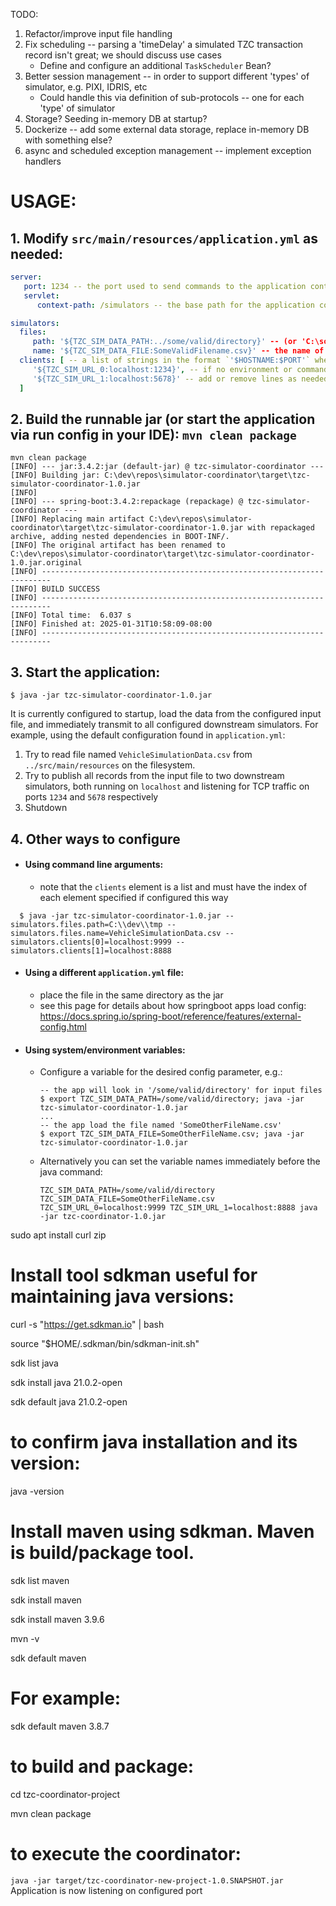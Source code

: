 
TODO: 
1. Refactor/improve input file handling 
2. Fix scheduling -- parsing a 'timeDelay' a simulated TZC transaction record isn't great; we should discuss use cases   
   * Define and configure an additional `TaskScheduler` Bean?
3. Better session management -- in order to support different 'types' of simulator, e.g. PIXI, IDRIS, etc
   * Could handle this via definition of sub-protocols -- one for each 'type' of simulator 
4. Storage?  Seeding in-memory DB at startup?
5. Dockerize -- add some external data storage, replace in-memory DB with something else?
6. async and scheduled exception management -- implement exception handlers

# USAGE:

## 1. Modify `src/main/resources/application.yml` as needed:

```yaml
server:
   port: 1234 -- the port used to send commands to the application controller via HTTP
   servlet:
      context-path: /simulators -- the base path for the application controller

simulators:
  files:
     path: '${TZC_SIM_DATA_PATH:../some/valid/directory}' -- (or 'C:\some\valid\directory') where on the filesystem can the application find its input file(s)?
     name: '${TZC_SIM_DATA_FILE:SomeValidFilename.csv}' -- the name of the file that the application should load and transmit to simulators, found either at `files.path` or on the classpath; leave this blank if you want to use the file that was packaged with the jar
  clients: [ -- a list of strings in the format `'$HOSTNAME:$PORT'` where `$HOSTNAME` == the IP address or host of a downstream simulator and `$PORT` == the port on which the downstream simulator is listening for TCP traffic
     '${TZC_SIM_URL_0:localhost:1234}', -- if no environment or command line variable is set for `$TZC_SIM_URL_0` then the default `'localhost:1234'` will be used instead
     '${TZC_SIM_URL_1:localhost:5678}' -- add or remove lines as needed to publish simulated TZC transactions to additional downstream simulators
  ]
```
   
## 2. Build the runnable jar (or start the application via run config in your IDE): `mvn clean package`

```shell
mvn clean package
[INFO] --- jar:3.4.2:jar (default-jar) @ tzc-simulator-coordinator ---
[INFO] Building jar: C:\dev\repos\simulator-coordinator\target\tzc-simulator-coordinator-1.0.jar
[INFO] 
[INFO] --- spring-boot:3.4.2:repackage (repackage) @ tzc-simulator-coordinator ---
[INFO] Replacing main artifact C:\dev\repos\simulator-coordinator\target\tzc-simulator-coordinator-1.0.jar with repackaged archive, adding nested dependencies in BOOT-INF/.
[INFO] The original artifact has been renamed to C:\dev\repos\simulator-coordinator\target\tzc-simulator-coordinator-1.0.jar.original
[INFO] ------------------------------------------------------------------------
[INFO] BUILD SUCCESS
[INFO] ------------------------------------------------------------------------
[INFO] Total time:  6.037 s
[INFO] Finished at: 2025-01-31T10:58:09-08:00
[INFO] ------------------------------------------------------------------------
```

## 3. Start the application: 
`$ java -jar tzc-simulator-coordinator-1.0.jar`
   
It is currently configured to startup, load the data from the configured input file, and immediately transmit
to all configured downstream simulators.  For example, using the default configuration found in `application.yml`:
1. Try to read file named `VehicleSimulationData.csv` from `../src/main/resources` on the filesystem.
2. Try to publish all records from the input file to two downstream simulators, both running on `localhost` and listening for TCP traffic on ports `1234` and `5678` respectively
3. Shutdown

## 4. Other ways to configure

* #### Using command line arguments:
  * note that the `clients` element is a list and must have the index of each element specified if configured this way
 ```shell
   $ java -jar tzc-simulator-coordinator-1.0.jar --simulators.files.path=C:\\dev\\tmp --simulators.files.name=VehicleSimulationData.csv --simulators.clients[0]=localhost:9999 --simulators.clients[1]=localhost:8888
  ```

* #### Using a different `application.yml` file:
  * place the file in the same directory as the jar
  * see this page for details about how springboot apps load config: https://docs.spring.io/spring-boot/reference/features/external-config.html

* #### Using system/environment variables:
   * Configure a variable for the desired config parameter, e.g.:
      ```shell
      -- the app will look in '/some/valid/directory' for input files
      $ export TZC_SIM_DATA_PATH=/some/valid/directory; java -jar tzc-simulator-coordinator-1.0.jar
      ...
      -- the app load the file named 'SomeOtherFileName.csv'
      $ export TZC_SIM_DATA_FILE=SomeOtherFileName.csv; java -jar tzc-simulator-coordinator-1.0.jar
      ```
            
   * Alternatively you can set the variable names immediately before the java command:
      ```shell
     TZC_SIM_DATA_PATH=/some/valid/directory TZC_SIM_DATA_FILE=SomeOtherFileName.csv TZC_SIM_URL_0=localhost:9999 TZC_SIM_URL_1=localhost:8888 java -jar tzc-coordinator-1.0.jar
     ```


sudo apt install curl zip

Install tool sdkman useful for maintaining java versions:
============================================================
curl -s "https://get.sdkman.io" | bash

source "$HOME/.sdkman/bin/sdkman-init.sh"

sdk list java

sdk install java 21.0.2-open

sdk default java 21.0.2-open

to confirm java installation and its version:
=============================================
java -version

Install maven using sdkman. Maven is build/package tool.
============================================================
sdk list maven

sdk install maven

sdk install maven 3.9.6

mvn -v

sdk default maven <version>

For example:
=============
sdk default maven 3.8.7

to build and package:
======================
cd tzc-coordinator-project

mvn clean package

to execute the coordinator:
=================================================================================

`java -jar target/tzc-coordinator-new-project-1.0.SNAPSHOT.jar`
Application is now listening on configured port
